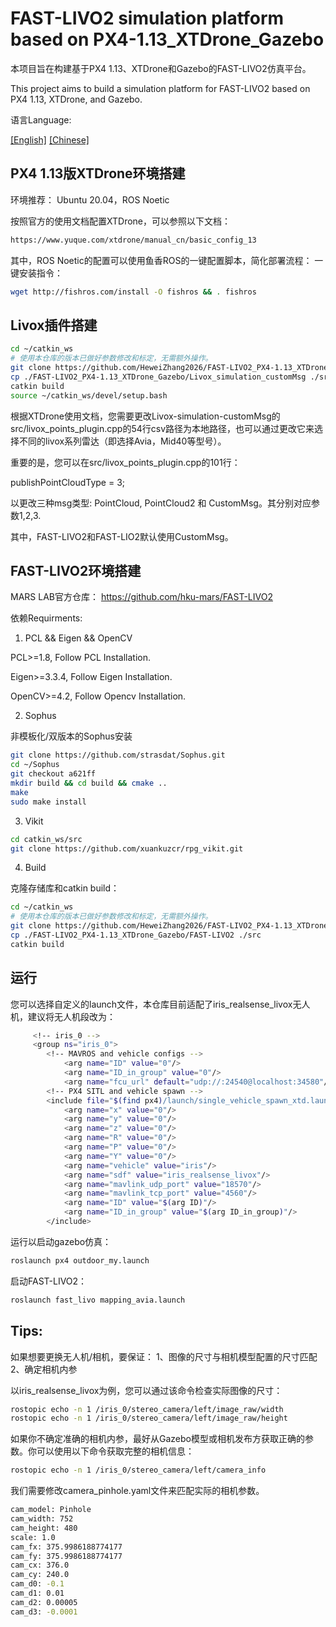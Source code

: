 # FAST-LIVO2 simulation platform based on PX4-1.13_XTDrone_Gazebo

本项目旨在构建基于PX4 1.13、XTDrone和Gazebo的FAST-LIVO2仿真平台。

This project aims to build a simulation platform for FAST-LIVO2 based on PX4 1.13, XTDrone, and Gazebo.

语言Language:

[[English]](https://github.com/HeweiZhang2026/FAST-LIVO2_PX4-1.13_XTDrone_Gazebo/blob/main/README.md) [[Chinese]](https://github.com/HeweiZhang2026/FAST-LIVO2_PX4-1.13_XTDrone_Gazebo/blob/main/README.md)


## PX4 1.13版XTDrone环境搭建
环境推荐：
Ubuntu 20.04，ROS Noetic

按照官方的使用文档配置XTDrone，可以参照以下文档：

```bash
https://www.yuque.com/xtdrone/manual_cn/basic_config_13
```

其中，ROS Noetic的配置可以使用鱼香ROS的一键配置脚本，简化部署流程：
一键安装指令：

```bash
wget http://fishros.com/install -O fishros && . fishros
```

## Livox插件搭建

```bash
cd ~/catkin_ws
# 使用本仓库的版本已做好参数修改和标定，无需额外操作。
git clone https://github.com/HeweiZhang2026/FAST-LIVO2_PX4-1.13_XTDrone_Gazebo
cp ./FAST-LIVO2_PX4-1.13_XTDrone_Gazebo/Livox_simulation_customMsg ./src
catkin build
source ~/catkin_ws/devel/setup.bash
```

根据XTDrone使用文档，您需要更改Livox-simulation-customMsg的src/livox_points_plugin.cpp的54行csv路径为本地路径，也可以通过更改它来选择不同的livox系列雷达（即选择Avia，Mid40等型号）。

重要的是，您可以在src/livox_points_plugin.cpp的101行：

publishPointCloudType = 3;

以更改三种msg类型: PointCloud, PointCloud2 和 CustomMsg。其分别对应参数1,2,3.

其中，FAST-LIVO2和FAST-LIO2默认使用CustomMsg。


## FAST-LIVO2环境搭建

MARS LAB官方仓库：
https://github.com/hku-mars/FAST-LIVO2

依赖Requirments:

1. PCL && Eigen && OpenCV

PCL>=1.8, Follow PCL Installation.

Eigen>=3.3.4, Follow Eigen Installation.

OpenCV>=4.2, Follow Opencv Installation.

2. Sophus

非模板化/双版本的Sophus安装

```bash
git clone https://github.com/strasdat/Sophus.git
cd ~/Sophus
git checkout a621ff
mkdir build && cd build && cmake ..
make
sudo make install
```

3. Vikit

```bash
cd catkin_ws/src
git clone https://github.com/xuankuzcr/rpg_vikit.git
```

4. Build

克隆存储库和catkin build：

```bash
cd ~/catkin_ws
# 使用本仓库的版本已做好参数修改和标定，无需额外操作。
git clone https://github.com/HeweiZhang2026/FAST-LIVO2_PX4-1.13_XTDrone_Gazebo
cp ./FAST-LIVO2_PX4-1.13_XTDrone_Gazebo/FAST-LIVO2 ./src
catkin build
```


## 运行
您可以选择自定义的launch文件，本仓库目前适配了iris_realsense_livox无人机，建议将无人机段改为：

```bash
     <!-- iris_0 -->
     <group ns="iris_0">
        <!-- MAVROS and vehicle configs -->
            <arg name="ID" value="0"/>
            <arg name="ID_in_group" value="0"/>
            <arg name="fcu_url" default="udp://:24540@localhost:34580"/>
        <!-- PX4 SITL and vehicle spawn -->
        <include file="$(find px4)/launch/single_vehicle_spawn_xtd.launch">
            <arg name="x" value="0"/>
            <arg name="y" value="0"/>
            <arg name="z" value="0"/>
            <arg name="R" value="0"/>
            <arg name="P" value="0"/>
            <arg name="Y" value="0"/>
            <arg name="vehicle" value="iris"/>
            <arg name="sdf" value="iris_realsense_livox"/>
            <arg name="mavlink_udp_port" value="18570"/>
            <arg name="mavlink_tcp_port" value="4560"/>
            <arg name="ID" value="$(arg ID)"/>
            <arg name="ID_in_group" value="$(arg ID_in_group)"/>
        </include>
```

运行以启动gazebo仿真：

```bash
roslaunch px4 outdoor_my.launch
```

启动FAST-LIVO2：

```bash
roslaunch fast_livo mapping_avia.launch
```

## Tips:

如果想要更换无人机/相机，要保证：
1、图像的尺寸与相机模型配置的尺寸匹配
2、确定相机内参

以iris_realsense_livox为例，您可以通过该命令检查实际图像的尺寸：

```bash
rostopic echo -n 1 /iris_0/stereo_camera/left/image_raw/width
rostopic echo -n 1 /iris_0/stereo_camera/left/image_raw/height
```

如果你不确定准确的相机内参，最好从Gazebo模型或相机发布方获取正确的参数。你可以使用以下命令获取完整的相机信息：

```bash
rostopic echo -n 1 /iris_0/stereo_camera/left/camera_info
```

我们需要修改camera_pinhole.yaml文件来匹配实际的相机参数。

```bash
cam_model: Pinhole
cam_width: 752
cam_height: 480
scale: 1.0
cam_fx: 375.9986188774177
cam_fy: 375.9986188774177
cam_cx: 376.0
cam_cy: 240.0
cam_d0: -0.1
cam_d1: 0.01
cam_d2: 0.00005
cam_d3: -0.0001
```
